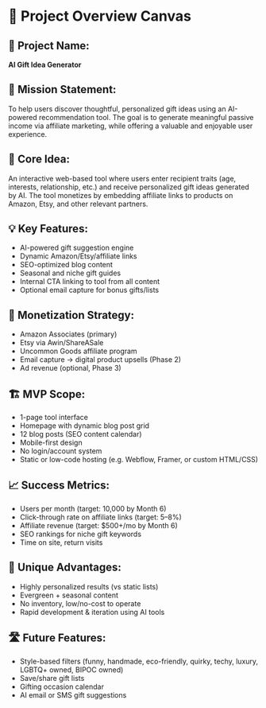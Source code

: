 # 📘 Project Overview Canvas

## 🎯 Project Name:
**AI Gift Idea Generator**

## 🧭 Mission Statement:
To help users discover thoughtful, personalized gift ideas using an AI-powered recommendation tool. The goal is to generate meaningful passive income via affiliate marketing, while offering a valuable and enjoyable user experience.

## 🧠 Core Idea:
An interactive web-based tool where users enter recipient traits (age, interests, relationship, etc.) and receive personalized gift ideas generated by AI. The tool monetizes by embedding affiliate links to products on Amazon, Etsy, and other relevant partners.

## 💡 Key Features:
- AI-powered gift suggestion engine
- Dynamic Amazon/Etsy/affiliate links
- SEO-optimized blog content
- Seasonal and niche gift guides
- Internal CTA linking to tool from all content
- Optional email capture for bonus gifts/lists

## 💸 Monetization Strategy:
- Amazon Associates (primary)
- Etsy via Awin/ShareASale
- Uncommon Goods affiliate program
- Email capture → digital product upsells (Phase 2)
- Ad revenue (optional, Phase 3)

## 🏗 MVP Scope:
- 1-page tool interface
- Homepage with dynamic blog post grid
- 12 blog posts (SEO content calendar)
- Mobile-first design
- No login/account system
- Static or low-code hosting (e.g. Webflow, Framer, or custom HTML/CSS)

## 📈 Success Metrics:
- Users per month (target: 10,000 by Month 6)
- Click-through rate on affiliate links (target: 5–8%)
- Affiliate revenue (target: $500+/mo by Month 6)
- SEO rankings for niche gift keywords
- Time on site, return visits

## 🚀 Unique Advantages:
- Highly personalized results (vs static lists)
- Evergreen + seasonal content
- No inventory, low/no-cost to operate
- Rapid development & iteration using AI tools

## 🛣 Future Features:
- Style-based filters (funny, handmade, eco-friendly, quirky, techy, luxury, LGBTQ+ owned, BIPOC owned)
- Save/share gift lists
- Gifting occasion calendar
- AI email or SMS gift suggestions

